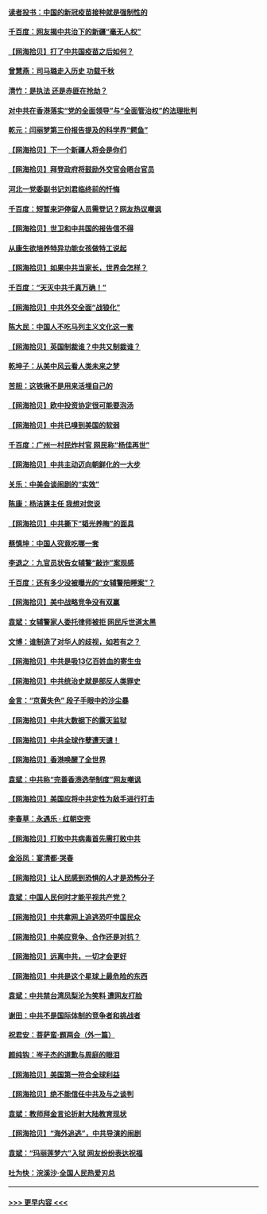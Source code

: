 #### [读者投书：中国的新冠疫苗接种就是强制性的](../pages/nsc993/n12859932.md?t=04061752) 
#### [千百度：网友揭中共治下的新疆“毫无人权”](../pages/nsc993/n12858385.md?t=04061752) 
#### [【网海拾贝】打了中共国疫苗之后如何？](../pages/nsc993/n12857866.md?t=04061752) 
#### [曾慧燕：司马璐走入历史 功载千秋](../pages/nsc993/n12856996.md?t=04061752) 
#### [清竹：是执法 还是赤匪在抢劫？](../pages/nsc993/n12856952.md?t=04061752) 
#### [对中共在香港落实“党的全面领导”与“全面管治权”的法理批判](../pages/nsc993/n12856929.md?t=04061752) 
#### [乾元：闫丽梦第三份报告提及的科学界“鳄鱼”](../pages/nsc993/n12855985.md?t=04061752) 
#### [【网海拾贝】下一个新疆人将会是你们](../pages/nsc993/n12855864.md?t=04061752) 
#### [【网海拾贝】拜登政府将鼓励外交官会晤台官员](../pages/nsc993/n12853615.md?t=04061752) 
#### [河北一党委副书记刘君临终前的忏悔](../pages/nsc993/n12849420.md?t=04061752) 
#### [千百度：短暂来沪停留人员需登记？网友热议嘲讽](../pages/nsc993/n12853497.md?t=04061752) 
#### [【网海拾贝】世卫和中共国的报告信不得](../pages/nsc993/n12850902.md?t=04061752) 
#### [从康生欲培养特异功能女孩做特工说起](../pages/nsc993/n12849289.md?t=04061752) 
#### [【网海拾贝】如果中共当家长，世界会怎样？](../pages/nsc993/n12848436.md?t=04061752) 
#### [千百度：“天灭中共千真万确！”](../pages/nsc993/n12845659.md?t=04061752) 
#### [【网海拾贝】中共外交全面“战狼化”](../pages/nsc993/n12845607.md?t=04061752) 
#### [陈大民：中国人不吃马列主义文化这一套](../pages/nsc993/n12842496.md?t=04061752) 
#### [【网海拾贝】英国制裁谁？中共又制裁谁？](../pages/nsc993/n12840909.md?t=04061752) 
#### [乾坤子：从美中风云看人类未来之梦](../pages/nsc993/n12840590.md?t=04061752) 
#### [苦胆：这铁锹不是用来活埋自己的](../pages/nsc993/n12839512.md?t=04061752) 
#### [【网海拾贝】欧中投资协定很可能要泡汤](../pages/nsc993/n12835122.md?t=04061752) 
#### [【网海拾贝】中共已嗅到美国的软弱](../pages/nsc993/n12832411.md?t=04061752) 
#### [千百度：广州一村民炸村官 网民称“杨佳再世”](../pages/nsc993/n12832380.md?t=04061752) 
#### [【网海拾贝】中共主动迈向朝鲜化的一大步](../pages/nsc993/n12829887.md?t=04061752) 
#### [关乐：中美会谈闹剧的“实效”](../pages/nsc993/n12826698.md?t=04061752) 
#### [陈康：杨洁篪主任  我想对您说](../pages/nsc993/n12826609.md?t=04061752) 
#### [【网海拾贝】中共撕下“韬光养晦”的面具](../pages/nsc993/n12826459.md?t=04061752) 
#### [蔡慎坤：中国人究竟吃哪一套](../pages/nsc993/n12826010.md?t=04061752) 
#### [李退之：九官员状告女辅警“敲诈”案观感](../pages/nsc993/n12823984.md?t=04061752) 
#### [千百度：还有多少没被曝光的“女辅警陪睡案”？](../pages/nsc993/n12822136.md?t=04061752) 
#### [【网海拾贝】美中战略竞争没有双赢](../pages/nsc993/n12822105.md?t=04061752) 
#### [袁斌：女辅警家人委托律师被拒 网民斥世道太黑](../pages/nsc993/n12822004.md?t=04061752) 
#### [文博：谁制造了对华人的歧视，如若有之？](../pages/nsc993/n12821635.md?t=04061752) 
#### [【网海拾贝】中共是吸13亿百姓血的寄生虫](../pages/nsc993/n12819191.md?t=04061752) 
#### [【网海拾贝】中共统治史就是部反人类罪史](../pages/nsc993/n12816738.md?t=04061752) 
#### [金言：“京黄失色” 段子手眼中的沙尘暴](../pages/nsc993/n12815700.md?t=04061752) 
#### [【网海拾贝】中共大数据下的露天监狱](../pages/nsc993/n12811075.md?t=04061752) 
#### [【网海拾贝】中共全球作孽遭天谴！](../pages/nsc993/n12810258.md?t=04061752) 
#### [【网海拾贝】香港唤醒了全世界](../pages/nsc993/n12809100.md?t=04061752) 
#### [袁斌：中共称“完善香港选举制度”网友嘲讽](../pages/nsc993/n12808994.md?t=04061752) 
#### [【网海拾贝】美国应将中共定性为敌手进行打击](../pages/nsc993/n12806870.md?t=04061752) 
#### [李春草：永遇乐 · 红朝空壳](../pages/nsc993/n12805365.md?t=04061752) 
#### [【网海拾贝】打败中共病毒首先需打败中共](../pages/nsc993/n12803930.md?t=04061752) 
#### [金浴凤：宴清都‧哭春](../pages/nsc993/n12801601.md?t=04061752) 
#### [【网海拾贝】让人民感到恐惧的人才是恐怖分子](../pages/nsc993/n12799347.md?t=04061752) 
#### [袁斌：中国人民何时才能平视共产党？](../pages/nsc993/n12799306.md?t=04061752) 
#### [【网海拾贝】中共拿网上追逃恐吓中国民众](../pages/nsc993/n12796905.md?t=04061752) 
#### [【网海拾贝】中美应竞争、合作还是对抗？](../pages/nsc993/n12794675.md?t=04061752) 
#### [【网海拾贝】远离中共，一切才会更好](../pages/nsc993/n12793572.md?t=04061752) 
#### [【网海拾贝】中共是这个星球上最危险的东西](../pages/nsc993/n12791400.md?t=04061752) 
#### [袁斌：中共禁台湾凤梨沦为笑料 遭网友打脸](../pages/nsc993/n12791335.md?t=04061752) 
#### [谢田：中共不是国际体制的竞争者和挑战者](../pages/nsc993/n12791212.md?t=04061752) 
#### [祝君安：菩萨蛮·题两会（外一篇）](../pages/nsc993/n12786801.md?t=04061752) 
#### [颜纯钩：岑子杰的道歉与周庭的眼泪](../pages/nsc993/n12786775.md?t=04061752) 
#### [【网海拾贝】美国第一符合全球利益](../pages/nsc993/n12786666.md?t=04061752) 
#### [【网海拾贝】绝不能信任中共及与之谈判](../pages/nsc993/n12784266.md?t=04061752) 
#### [袁斌：教师拜金言论折射大陆教育现状](../pages/nsc993/n12783868.md?t=04061752) 
#### [【网海拾贝】“海外追逃”，中共导演的闹剧](../pages/nsc993/n12781638.md?t=04061752) 
#### [袁斌：“玛丽莲梦六”入狱 网友纷纷表达祝福](../pages/nsc993/n12781432.md?t=04061752) 
#### [吐为快：浣溪沙·全国人民热爱刃总](../pages/nsc993/n12781393.md?t=04061752) 

----
#### [ >>> 更早内容 <<< ](../indexes/nsc993-earlier.md)
